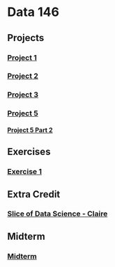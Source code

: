 # Data 146


## Projects

### [Project 1](project1.html)

### [Project 2](project2.html)

### [Project 3](project3.html)

### [Project 5](project5.html)

#### [Project 5 Part 2](project5part2.html)

## Exercises

### [Exercise 1](exercise1.html)

## Extra Credit

### [Slice of Data Science - Claire](sliceofdatascience-claire.html)

## Midterm

### [Midterm](midterm.html)

